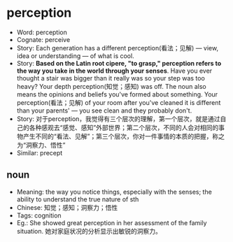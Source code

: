 # perception

- Word: perception
- Cognate: perceive
- Story: Each generation has a different perception(看法；见解) — view, idea or understanding — of what is cool.
- Story: **Based on the Latin root cipere, "to grasp," perception refers to the way you take in the world through your senses**. Have you ever thought a stair was bigger than it really was so your step was too heavy? Your depth perception(知觉；感知) was off. The noun also means the opinions and beliefs you've formed about something. Your perception(看法；见解) of your room after you've cleaned it is different than your parents' — you see clean and they probably don't.
- Story: 对于perception，我觉得有三个层次的理解，第一个层次，就是通过自己的各种感观去“感觉、感知”外部世界；第二个层次，不同的人会对相同的事物产生不同的“看法、见解”；第三个层次，你对一件事情的本质的把握，称之为“洞察力、悟性”
- Similar: precept

## noun

- Meaning: the way you notice things, especially with the senses; the ability to understand the true nature of sth
- Chinese: 知觉；感知；洞察力；悟性
- Tags: cognition
- Eg.: She showed great perception in her assessment of the family situation. 她对家庭状况的分析显示出敏锐的洞察力。

